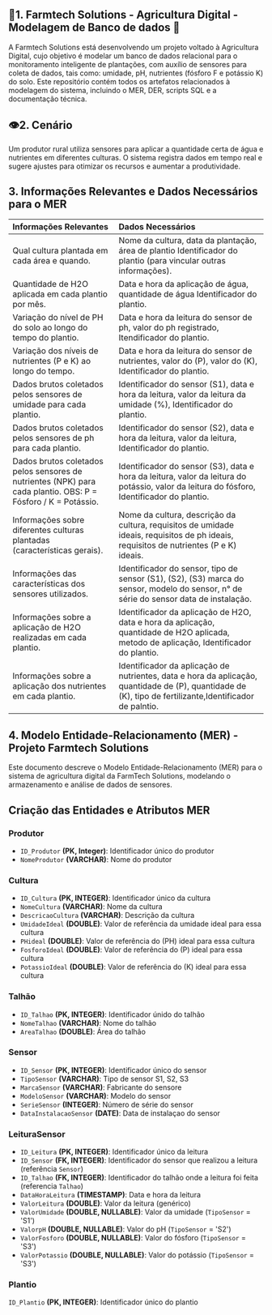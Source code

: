 ## 🌱**1. Farmtech Solutions - Agricultura Digital - Modelagem de Banco de dados** 🤖

A Farmtech Solutions está desenvolvendo um projeto voltado à Agricultura Digital, cujo objetivo é modelar um banco de dados relacional para o
monitoramento inteligente de plantações, com auxílio de sensores para coleta de dados, tais como: umidade, pH, nutrientes (fósforo F e potássio K) do solo.
Este repositório contém todos os artefatos relacionados à modelagem do sistema, incluindo o MER, DER, scripts SQL e a documentação técnica.

## 👁️**2. Cenário**

Um produtor rural utiliza sensores para aplicar a quantidade certa de água e nutrientes em diferentes culturas. 
O sistema registra dados em tempo real e sugere ajustes para otimizar os recursos e aumentar a produtividade.

## **3. Informações Relevantes e Dados Necessários para o MER**
   
   | Informações Relevantes | Dados Necessários |
   |:-----------------------|:------------------|
   | Qual cultura plantada em cada área e quando.| Nome da cultura, data da plantação, área de plantio Identificador do plantio (para vincular outras informações).|
   | Quantidade de H2O aplicada em cada plantio por mês.| Data e hora da aplicação de água, quantidade de água Identificador do plantio.|
   | Variação do nível de PH do solo ao longo do tempo do plantio.| Data e hora da leitura do sensor de ph, valor do ph registrado, Itendificador do plantio.|
   | Variação dos níveis de nutrientes (P e K) ao longo do tempo.| Data e hora da leitura do sensor de nutrientes, valor do (P), valor do (K), Identificador do plantio.|
   | Dados brutos coletados pelos sensores de umidade para cada plantio.| Identificador do sensor (S1), data e hora da leitura, valor da leitura da umidade (%), Identificador do plantio.|
   | Dados brutos coletados pelos sensores de ph para cada plantio.| Identificador do sensor (S2), data e hora da leitura, valor da leitura, Identificador do plantio.|
   | Dados brutos coletados pelos sensores de nutrientes (NPK) para cada plantio. OBS: P = Fósforo / K = Potássio.| Identificador do sensor (S3), data e hora da leitura, valor da leitura do potássio, valor da leitura do fósforo, Identificador do plantio.|
   | Informações sobre diferentes culturas plantadas (características gerais).| Nome da cultura, descrição da cultura, requisitos de umidade ideais, requisitos de ph ideais, requisitos de nutrientes (P e K) ideais.|
   | Informações das características dos sensores utilizados.| Identificador do sensor, tipo de sensor (S1), (S2), (S3) marca do sensor, modelo do sensor, n° de série do sensor data de instalação.|
   | Informações sobre a aplicação de H2O realizadas em cada plantio.| Identificador da aplicação de H2O, data e hora da aplicação, quantidade de H2O aplicada, metodo de aplicação, Identificador do plantio.|
   | Informações sobre a aplicação dos nutrientes em cada plantio.| Identificador da aplicação de nutrientes, data e hora da aplicação, quantidade de (P), quantidade de (K), tipo de fertilizante,Identificador de palntio.|

   ## 4. Modelo Entidade-Relacionamento (MER) - Projeto Farmtech Solutions
   Este documento descreve o Modelo Entidade-Relacionamento (MER) para o sistema de agricultura digital da FarmTech Solutions, modelando o armazenamento e análise de dados de sensores.
   ## Criação das Entidades e Atributos MER 

   ### Produtor
   * `ID_Produtor` **(PK, Integer)**: Identificador único do produtor
   * `NomeProdutor` **(VARCHAR)**: Nome do produtor

   ### Cultura
   * `ID_Cultura` **(PK, INTEGER)**: Identificador único da cultura
   * `NomeCultura` **(VARCHAR)**: Nome da cultura
   * `DescricaoCultura` **(VARCHAR)**: Descrição da cultura
   * `UmidadeIdeal` **(DOUBLE)**: Valor de referência da umidade ideal para essa cultura
   * `PHideal` **(DOUBLE)**: Valor de referência do (PH) ideal para essa cultura
   * `FosforoIdeal` **(DOUBLE)**: Valor de referência do (P) ideal para essa cultura
   * `PotassioIdeal` **(DOUBLE)**: Valor de referência do (K) ideal para essa cultura

   ### Talhão
   * `ID_Talhao` **(PK, INTEGER)**: Identificador únido do talhão
   * `NomeTalhao` **(VARCHAR)**: Nome do talhão
   * `AreaTalhao` **(DOUBLE)**: Área do talhão

   ### Sensor
   * `ID_Sensor` **(PK, INTEGER)**: Identificador único do sensor
   * `TipoSensor` **(VARCHAR)**: Tipo de sensor S1, S2, S3
   * `MarcaSensor` **(VARCHAR)**: Fabricante do sensore
   * `ModeloSensor` **(VARCHAR)**: Modelo do sensor
   * `SerieSensor` **(INTEGER)**: Número de série do sensor
   * `DataInstalacaoSensor` **(DATE)**: Data de instalaçao do sensor

   ### LeituraSensor
   * `ID_Leitura` **(PK, INTEGER)**: Identificador único da leitura
   * `ID_Sensor` **(FK, INTEGER)**: Identificador do sensor que realizou a leitura (referência `Sensor`)
   * `ID_Talhao` **(FK, INTEGER)**: Identificador do talhão onde a leitura foi feita (referencia `Talhao`)
   * `DataHoraLeitura` **(TIMESTAMP)**: Data e hora da leitura
   * `ValorLeitura` **(DOUBLE)**: Valor da leitura (genérico)
   * `ValorUmidade` **(DOUBLE, NULLABLE)**: Valor da umidade (`TipoSensor` = 'S1')
   * `ValorpH` **(DOUBLE, NULLABLE)**: Valor do pH (`TipoSensor` = 'S2')
   * `ValorFosforo` **(DOUBLE, NULLABLE)**: Valor do fósforo (`TipoSensor` = 'S3')
   * `ValorPotassio` **(DOUBLE, NULLABLE)**: Valor do potássio (`TipoSensor` = 'S3')
























   

   ### Plantio 
   `ID_Plantio` **(PK, INTEGER)**: Identificador único do plantio
   
